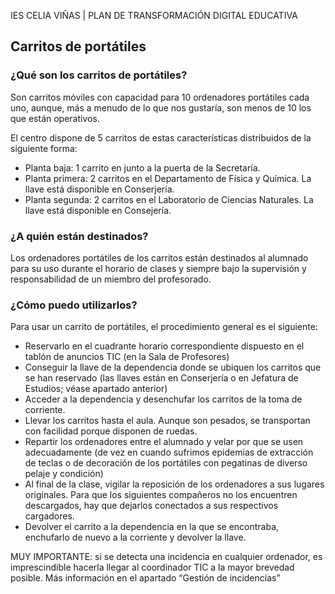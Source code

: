 IES CELIA VIÑAS | PLAN DE TRANSFORMACIÓN DIGITAL EDUCATIVA

## Carritos de portátiles

### ¿Qué son los carritos de portátiles?

Son carritos móviles con capacidad para 10 ordenadores portátiles cada uno, aunque, más a menudo de lo que nos gustaría, son menos de 10 los que están operativos. 

El centro dispone de 5 carritos de estas características distribuidos de la siguiente forma:
* Planta baja: 1 carrito en junto a la puerta de la Secretaría.
* Planta primera: 2 carritos en el Departamento de Física y Química. La llave está disponible en Conserjería.
* Planta segunda: 2 carritos en el Laboratorio de Ciencias Naturales. La llave está disponible en Consejería.

### ¿A quién están destinados?

Los ordenadores portátiles de los carritos están destinados al alumnado para su uso durante el horario de clases y siempre bajo la supervisión y responsabilidad de un miembro del profesorado.

### ¿Cómo puedo utilizarlos?

Para usar un carrito de portátiles, el procedimiento general es el siguiente:

* Reservarlo en el cuadrante horario correspondiente dispuesto en el tablón de anuncios TIC (en la Sala de Profesores)
* Conseguir la llave de la dependencia donde se ubiquen los carritos que se han reservado (las llaves están en Conserjería o en Jefatura de Estudios; véase apartado anterior)
* Acceder a la dependencia y desenchufar los carritos de la toma de corriente.
* Llevar los carritos hasta el aula. Aunque son pesados, se transportan con facilidad porque disponen de ruedas.
* Repartir los ordenadores entre el alumnado y velar por que se usen adecuadamente (de vez en cuando sufrimos epidemias de extracción de teclas o de decoración de los portátiles con pegatinas de diverso pelaje y condición)
* Al final de la clase, vigilar la reposición de los ordenadores a sus lugares originales. Para que los siguientes compañeros no los encuentren descargados, hay que dejarlos conectados a sus respectivos cargadores.
* Devolver el carrito a la dependencia en la que se encontraba, enchufarlo de nuevo a la corriente y devolver la llave.

MUY IMPORTANTE: si se detecta una incidencia en cualquier ordenador, es imprescindible hacerla llegar al coordinador TIC a la mayor brevedad posible. Más información en el apartado “Gestión de incidencias”
